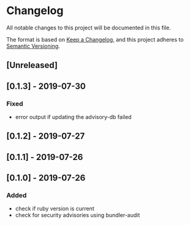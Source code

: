 # Changelog
All notable changes to this project will be documented in this file.

The format is based on [Keep a Changelog](https://keepachangelog.com/en/1.0.0/),
and this project adheres to [Semantic Versioning](https://semver.org/spec/v2.0.0.html).

## [Unreleased]

## [0.1.3] - 2019-07-30
### Fixed
- error output if updating the advisory-db failed

## [0.1.2] - 2019-07-27

## [0.1.1] - 2019-07-26

## [0.1.0] - 2019-07-26
### Added
- check if ruby version is current
- check for security advisories using bundler-audit
